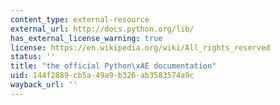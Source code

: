 ```yaml
---
content_type: external-resource
external_url: http://docs.python.org/lib/
has_external_license_warning: true
license: https://en.wikipedia.org/wiki/All_rights_reserved
status: ''
title: "the official Python\xAE documentation"
uid: 144f2889-cb5a-49a9-b326-ab3583574a9c
wayback_url: ''
---
```

